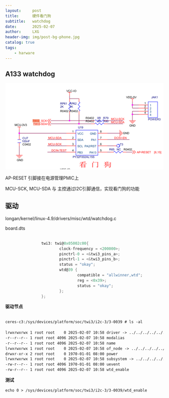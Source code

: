 ```yaml
---
layout:     post
title:      硬件看门狗
subtitle:   watchdog
date:       2025-02-07
author:     LXG
header-img: img/post-bg-phone.jpg
catalog: true
tags:
    - harware
---
```


## A133 watchdog

![a133_watchdog](/images/hardware/a133_watchdog.png)

AP-RESET 引脚接在电源管理PMIC上

MCU-SCK, MCU-SDA 与 主控通过I2C引脚通信，实现看门狗的功能

## 驱动

longan/kernel/linux-4.9/drivers/misc/wtd/watchdog.c

board.dts

```c

                twi3: twi@0x05002c00{
                        clock-frequency = <200000>;
                        pinctrl-0 = <&twi3_pins_a>;
                        pinctrl-1 = <&twi3_pins_b>;
                        status = "okay";
                        wtd@39 {
                                compatible = "allwinner,wtd";
                                reg = <0x39>;
                                status = "okay";
                        };
                };

```

**驱动节点**

```txt

ceres-c3:/sys/devices/platform/soc/twi3/i2c-3/3-0039 # ls -al

lrwxrwxrwx 1 root root    0 2025-02-07 10:58 driver -> ../../../../../../bus/i2c/drivers/wtd
-r--r--r-- 1 root root 4096 2025-02-07 10:58 modalias
-r--r--r-- 1 root root 4096 2025-02-07 10:58 name
lrwxrwxrwx 1 root root    0 2025-02-07 10:58 of_node -> ../../../../../../firmware/devicetree/base/soc@03000000/twi@0x05002c00/wtd@39
drwxr-xr-x 2 root root    0 1970-01-01 08:00 power
lrwxrwxrwx 1 root root    0 2025-02-07 10:58 subsystem -> ../../../../../../bus/i2c
-rw-r--r-- 1 root root 4096 1970-01-01 08:00 uevent
-rw-r--r-- 1 root root 4096 2025-02-07 10:58 wtd_enable

```

**测试**

`echo 0 > /sys/devices/platform/soc/twi3/i2c-3/3-0039/wtd_enable`





